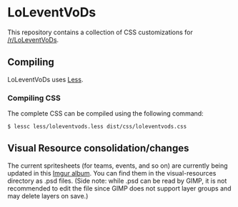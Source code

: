 # LoLeventVoDs

This repository contains a collection of CSS customizations for [/r/LoLeventVoDs][LoLeventVoDs].

## Compiling

LoLeventVoDs uses [Less][Less].

### Compiling CSS

The complete CSS can be compiled using the following command:

    $ lessc less/loleventvods.less dist/css/loleventvods.css

  [LoLeventVoDs]: http://www.reddit.com/r/LoLeventVoDs/
  [Less]: http://lesscss.org/

## Visual Resource consolidation/changes

The current spritesheets (for teams, events, and so on) are currently being updated in this [Imgur album](http://imgur.com/a/vjAmy). You can find them in the visual-resources directory as .psd files. (Side note: while .psd can be read by GIMP, it is not recommended to edit the file since GIMP does not support layer groups and may delete layers on save.)
